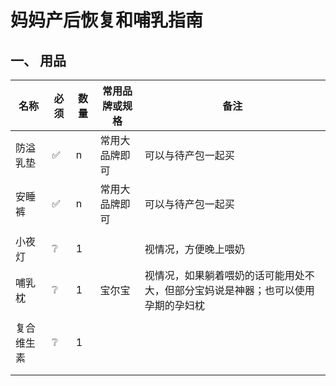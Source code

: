 <script setup>
import ScrollView from '../components/ScrollView.vue'
</script>

# 妈妈产后恢复和哺乳指南
<ScrollView>

## 一、 用品

| **名称**   | **必须** | **数量** | **常用品牌或规格** | **备注**                                                     |
| ---------- | -------- | -------- | ------------------ | ------------------------------------------------------------ |
| 防溢乳垫   | ✅        | n        | 常用大品牌即可     | 可以与待产包一起买                                           |
| 安睡裤     | ✅        | n        | 常用大品牌即可     | 可以与待产包一起买                                           |
|            |          |          |                    |                                                              |
| 小夜灯     | ❔        | 1        |                    | 视情况，方便晚上喂奶                                         |
| 哺乳枕     | ❔        | 1        | 宝尔宝             | 视情况，如果躺着喂奶的话可能用处不大，但部分宝妈说是神器；也可以使用孕期的孕妇枕 |
|            |          |          |                    |                                                              |
| 复合维生素 | ❔        | 1        |                    |                                                              |
|            |          |          |                    |                                                              |
|            |          |          |                    |                                                              |







</ScrollView>